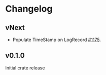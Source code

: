 # Changelog

## vNext

- Populate TimeStamp on LogRecord [#1175](https://github.com/open-telemetry/opentelemetry-rust/pull/1175).

## v0.1.0

Initial crate release
